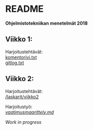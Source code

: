 # README

**Ohjelmistotekniikan menetelmät 2018**



## Viikko 1:

Harjoitustehtävät:\
[komentorivi.txt](https://github.com/oskarioskari/otm-harjoitustyo/blob/master/laskarit/viikko1/komentorivi.txt)\
[gitlog.txt](https://github.com/oskarioskari/otm-harjoitustyo/blob/master/laskarit/viikko1/gitlog.txt)



## Viikko 2:

Harjoitustehtävät:\
[/laskarit/viikko2](https://github.com/oskarioskari/otm-harjoitustyo/tree/master/laskarit/viikko2)

Harjoitustyö:\
[*vaatimusmaarittely.md*](https://github.com/oskarioskari/otm-harjoitustyo/blob/master/dokumentointi/vaatimusmaarittely.md)



*Work in progress*
